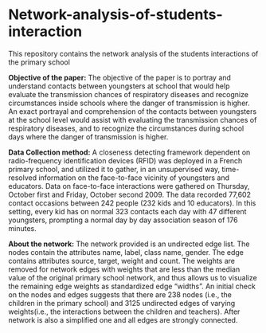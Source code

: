 # Network-analysis-of-students-interaction
This repository contains the network analysis of the students  interactions of the primary school

**Objective of the paper:**
The objective of the paper is to portray and understand contacts between youngsters at school that would help evaluate the transmission chances of respiratory diseases and recognize circumstances inside schools where the danger of transmission is higher.
An exact portrayal and comprehension of the contacts between youngsters at the school level would assist with evaluating the transmission chances of respiratory diseases, and to recognize the circumstances during school days where the danger of transmission is higher.


**Data Collection method:**
A closeness detecting framework dependent on radio-frequency identification devices (RFID) was deployed in a French primary school, and utilized it to gather, in an unsupervised way, time-resolved information on the face-to-face vicinity of youngsters and educators.
Data on face-to-face interactions were gathered on Thursday, October first and Friday, October second 2009. The data recorded 77,602 contact occasions between 242 people (232 kids and 10 educators). In this setting, every kid has on normal 323 contacts each day with 47 different youngsters, prompting a normal day by day association season of 176 minutes.

**About the network:**
The network provided is an undirected edge list. The nodes contain the attributes name, label, class name, gender. The edge contains attributes source, target, weight and count. The weights are removed for network edges with weights that are less than the median value of the original primary school network, and thus allows us to visualize the remaining edge weights as standardized edge “widths”.
An initial check on the nodes and edges suggests that there are 238 nodes (i.e., the children in the primary school) and 3125 undirected edges of varying weights(i.e., the interactions between the children and teachers).
After network is also a simplified one and all edges are strongly connected.
